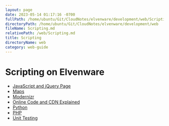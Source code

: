 ```yaml
---
layout: page
date: 2023-05-14 01:17:16 -0700
fullPath: /home/ubuntu/Git/CloudNotes/elvenware/development/web/Scripting.md
directoryPath: /home/ubuntu/Git/CloudNotes/elvenware/development/web
fileName: Scripting.md
relativePath: /web/Scripting.md
title: Scripting
directoryName: web
category: web-guide
---
```


Scripting on Elvenware
======================

-	[JavaScript and jQuery Page](/charlie/development/web/JavaScript/index.html)
-	[Maps](/charlie/development/web/MapWeb/index.html)
-	[Modernizr](/charlie/development/web/Modernizr/index.html)
-	[Online Code and CDN Explained](/web-guide/CdnExplained.html)
-	[Python](/charlie/development/web/Python/index.html)
-	[PHP](/charlie/development/web/Php)
-	[Unit Testing](/charlie/development/web/UnitTests)
